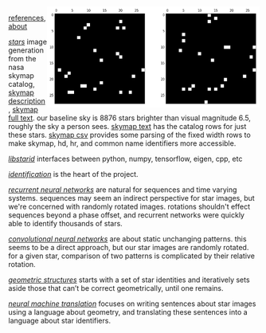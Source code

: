 <img src="docs/images/nouns and verbs level0.png" align="right" width="426" height="202"/>

[references](http://starid.org/references), [about](http://starid.org/about)

[*stars*](https://github.com/noahhsmith/starid/tree/master/stars) image generation from the nasa skymap catalog, [skymap description](https://drive.google.com/file/d/0B50jA_ROMYdHRjF6VUhKTkxvU0U/view?usp=sharing), [skymap full text](https://drive.google.com/file/d/0B50jA_ROMYdHMTNoenMzYkpNdXc/view?usp=sharing). our baseline sky is 8876 stars brighter than visual magnitude 6.5, roughly the sky a person sees.  [skymap text](https://raw.githubusercontent.com/noahhsmith/starid/master/stars/skymap.txt) has the catalog rows for just these stars. [skymap csv](https://raw.githubusercontent.com/noahhsmith/starid/master/stars/skymap.csv) provides some parsing of the fixed width rows to make skymap, hd, hr, and common name identifiers more accessible.

[*libstarid*](https://github.com/noahhsmith/starid/tree/master/libstarid) interfaces between python, numpy, tensorflow, eigen, cpp, etc

[*identification*](https://github.com/noahhsmith/starid/tree/master/identification) is the heart of the project.

[*recurrent neural networks*](https://github.com/noahhsmith/starid/blob/master/identification/recurrent.py) are natural for sequences and time varying systems. sequences may seem an indirect perspective for star images, but we're concerned with randomly rotated images. rotations shouldn't effect sequences beyond a phase offset, and recurrent networks were quickly able to identify thousands of stars.

[*convolutional neural networks*](https://github.com/noahhsmith/starid/blob/master/identification/convolutional.py) are about static unchanging patterns. this seems to be a direct approach, but our star images are randomly rotated. for a given star, comparison of two patterns is complicated by their relative rotation.

[*geometric structures*](https://github.com/noahhsmith/starid/blob/master/identification/triangles.cpp) starts with a set of star identities and iteratively sets aside those that can’t be correct geometrically, until one remains.

[*neural machine translation*](https://github.com/noahhsmith/starid/blob/master/identification/languages.py) focuses on writing sentences about star images using a language about geometry, and translating these sentences into a language about star identifiers.
